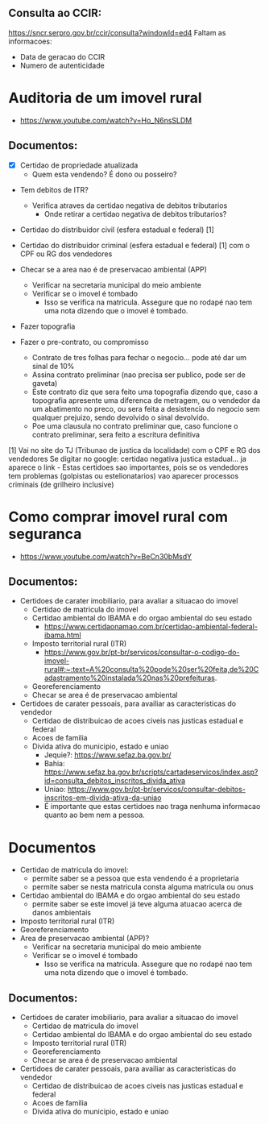## Consulta ao CCIR:
https://sncr.serpro.gov.br/ccir/consulta?windowId=ed4
Faltam as informacoes:
- Data de geracao do CCIR
- Numero de autenticidade 

# Auditoria de um imovel rural
- https://www.youtube.com/watch?v=Ho_N6nsSLDM
## Documentos:
  - [x] Certidao de propriedade atualizada
    - Quem esta vendendo? É dono ou posseiro?
  - Tem debitos de ITR? 
    - Verifica atraves da certidao negativa de debitos tributarios
      - Onde retirar a certidao negativa de debitos tributarios?
  - Certidao do distribuidor civil (esfera estadual e federal) [1]
  - Certidao do distribuidor criminal (esfera estadual e federal) [1] com o CPF ou RG dos vendedores
  - Checar se a area nao é de preservacao ambiental (APP)
    - Verificar na secretaria municipal do meio ambiente
    - Verificar se o imovel é tombado
      - Isso se verifica na matricula. Assegure que no rodapé nao tem uma nota dizendo que o imovel é tombado.
  - Fazer topografia

  - Fazer o pre-contrato, ou compromisso
    - Contrato de tres folhas para fechar o negocio... pode até dar um sinal de 10%
    - Assina contrato preliminar (nao precisa ser publico, pode ser de gaveta)
    - Este contrato diz que sera feito uma topografia dizendo que, caso a topografia apresente uma diferenca de metragem, ou o vendedor da um abatimento no preco, ou sera feita a desistencia do negocio sem qualquer prejuizo, sendo devolvido o sinal devolvido.
    - Poe uma clausula no contrato preliminar que, caso funcione o contrato preliminar, sera feito a escritura definitiva


[1] Vai no site do TJ (Tribunao de justica da localidade) com o CPF e RG dos vendedores
    Se digitar no google: certidao negativa justica estadual... ja aparece o link
    - Estas certidoes sao importantes, pois se os vendedores tem problemas (golpistas ou estelionatarios) vao aparecer processos criminais (de grilheiro inclusive)

# Como comprar imovel rural com seguranca
- https://www.youtube.com/watch?v=BeCn30bMsdY
## Documentos:
- Certidoes de carater imobiliario, para avaliar a situacao do imovel
  - Certidao de matricula do imovel
  - Certidao ambiental do IBAMA e do orgao ambiental do seu estado
    - https://www.certidaonamao.com.br/certidao-ambiental-federal-ibama.html
  - Imposto territorial rural (ITR)
    - https://www.gov.br/pt-br/servicos/consultar-o-codigo-do-imovel-rural#:~:text=A%20consulta%20pode%20ser%20feita,de%20Cadastramento%20instalada%20nas%20prefeituras.
  - Georeferenciamento
  - Checar se area é de preservacao ambiental
- Certidoes de carater pessoais, para availiar as caracteristicas do vendedor
  - Certidao de distribuicao de acoes civeis nas justicas estadual e federal
  - Acoes de familia
  - Divida ativa do municipio, estado e uniao
    - Jequie?: https://www.sefaz.ba.gov.br/
    - Bahia: https://www.sefaz.ba.gov.br/scripts/cartadeservicos/index.asp?id=consulta_debitos_inscritos_divida_ativa
    - Uniao: https://www.gov.br/pt-br/servicos/consultar-debitos-inscritos-em-divida-ativa-da-uniao
    - É importante que estas certidoes nao traga nenhuma informacao quanto ao bem nem a pessoa.


# Documentos
- Certidao de matricula do imovel: 
  - permite saber se a pessoa que esta vendendo é a proprietaria
  - permite saber se nesta matricula consta alguma matricula ou onus
- Certidao ambiental do IBAMA e do orgao ambiental do seu estado
  - permite saber se este imovel já teve alguma atuacao acerca de danos ambientais
- Imposto territorial rural (ITR)
- Georeferenciamento
- Area de preservacao ambiental (APP)?
  - Verificar na secretaria municipal do meio ambiente
  - Verificar se o imovel é tombado
    - Isso se verifica na matricula. Assegure que no rodapé nao tem uma nota dizendo que o imovel é tombado.







## Documentos:
- Certidoes de carater imobiliario, para avaliar a situacao do imovel
  - Certidao de matricula do imovel
  - Certidao ambiental do IBAMA e do orgao ambiental do seu estado
  - Imposto territorial rural (ITR)
  - Georeferenciamento
  - Checar se area é de preservacao ambiental
- Certidoes de carater pessoais, para availiar as caracteristicas do vendedor
  - Certidao de distribuicao de acoes civeis nas justicas estadual e federal
  - Acoes de familia
  - Divida ativa do municipio, estado e uniao
